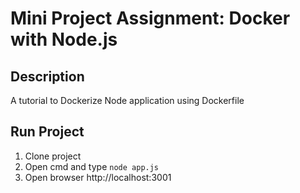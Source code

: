 # Mini Project Assignment: Docker with Node.js

## Description
A tutorial to Dockerize Node application using Dockerfile

## Run Project
1. Clone project
2. Open cmd and type `node app.js`
3. Open browser http://localhost:3001
